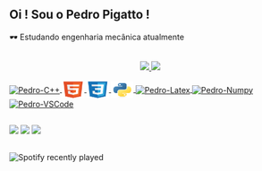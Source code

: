 ## Oi ! Sou o Pedro Pigatto !

🕶️ Estudando engenharia mecânica atualmente

##

<div align="center">
  <a href="https://github.com/pedrocp04">
  <img height="180em" src="https://github-readme-stats.vercel.app/api?username=pedrocp04&show_icons=true&theme=github_dark&include_all_commits=true&count_private=true"/>
  <img height="180em" src="https://github-readme-stats.vercel.app/api/top-langs/?username=pedrocp04&layout=compact&langs_count=5&theme=github_dark"/>
</div>
  
<div style="display: inline_block"><br>
 <img align="center" alt="Pedro-C++" height="30" width="40" src="https://cdn.jsdelivr.net/gh/devicons/devicon/icons/cplusplus/cplusplus-line.svg">
 <img align="center" alt="Pedro-HTML" height="30" width="40" src="https://raw.githubusercontent.com/devicons/devicon/master/icons/html5/html5-original.svg">
 <img align="center" alt="Pedro-CSS" height="30" width="40" src="https://raw.githubusercontent.com/devicons/devicon/master/icons/css3/css3-original.svg">
 <img align="center" alt="Pedro-Python" height="30" width="40" src="https://raw.githubusercontent.com/devicons/devicon/master/icons/python/python-original.svg">
 <img align="center" alt="Pedro-Latex" height="30" width="40" src="https://cdn.jsdelivr.net/gh/devicons/devicon/icons/latex/latex-original.svg">
 <img align="center" alt="Pedro-Numpy" height="30" width="40" src="https://cdn.jsdelivr.net/gh/devicons/devicon/icons/numpy/numpy-original.svg">
 <img align="center" alt="Pedro-VSCode" height="30" width="40" src="https://cdn.jsdelivr.net/gh/devicons/devicon/icons/vscode/vscode-original.svg"> 
</div>

##

<div> 
  <a href="https://www.instagram.com/pirer.png/" target="_blank"><img src="https://img.shields.io/badge/-Instagram-%23E4405F?style=for-the-badge&logo=instagram&logoColor=white" target="_blank"></a>
  <a href = "mailto:pedropigatto54@gmail.com"><img src="https://img.shields.io/badge/-Gmail-%23333?style=for-the-badge&logo=gmail&logoColor=white" target="_blank"></a>
  <a href=https://www.linkedin.com/in/pedro-henrique-cotrim-pigatto-056601192/" target="_blank"><img src="https://img.shields.io/badge/-LinkedIn-%230077B5?style=for-the-badge&logo=linkedin&logoColor=white" target="_blank"></a> 

##

![Spotify recently played](https://spotify-recently-played-readme.vercel.app/api?user=12183968766)
